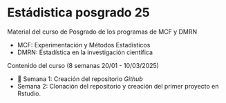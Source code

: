 # Estádistica posgrado 25
Material del curso de Posgrado de los programas de MCF y DMRN

- MCF: Experimentación y Métodos Estadísticos
- DMRN: Estadística en la investigación científica

Contenido del curso (8 semanas 20/01 - 10/03/2025)

- :dart: Semana 1: Creación del repositorio *Github*
- Semana 2: Clonación del repositorio y creación del primer proyecto en Rstudio.